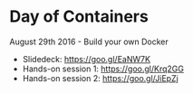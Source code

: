# Day of Containers
August 29th 2016 - Build your own Docker

- Slidedeck: https://goo.gl/EaNW7K
- Hands-on session 1: https://goo.gl/Krq2GG
- Hands-on session 2: https://goo.gl/JiEpZj

